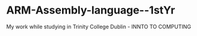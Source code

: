 # ARM-Assembly-language--1stYr
My work while studying in Trinity College Dublin - INNTO TO COMPUTING


